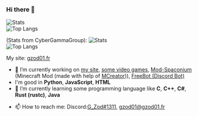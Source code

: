 ### Hi there 👋


![Stats](https://github-readme-stats.vercel.app/api?username=gzod01&show_icons=true)<br>
![Top Langs](https://github-readme-stats.vercel.app/api/top-langs/?username=gzod01&langs_count=8&layout=compact)

(Stats from CyberGammaGroup):
![Stats](https://github-readme-stats.vercel.app/api?username=cybergammagroup&show_icons=true)<br>
![Top Langs](https://github-readme-stats.vercel.app/api/top-langs/?username=cybergammagroup&langs_count=8&layout=compact)


My site: <a href="http://gzod01.fr">gzod01.fr</a>

- 🔭 I’m currently working on [my site](https://gzod01.fr), [some video games](https://gzod01.fr/games), <a href="https://github.com/gzod01/Mod-Spaconium">Mod-Spaconium</a> (Minecraft Mod (made with help of <a href="mcreator.net">MCreator</a>)), <a href="https://gzod01.github.io/freebot">FreeBot (Discord Bot)</a>
- I'm good in **Python**, **JavaScript**, **HTML**
- 🌱 I’m currently learning some programming language like **C**, **C++**, **C#**, **Rust (rustc)**, **Java**
<!-- - 👯 I’m looking to collaborate on ...
- 🤔 I’m looking for help with ...
- 💬 Ask me about ... -->
- 📫 How to reach me: Discord:<a href="https://discord.com/users/690103250636243068">G_Zod#1311</a>, <a href="mailto:gzod01@gzod01.fr">gzod01@gzod01.fr</a>
<!-- - 😄 Pronouns: ...
- ⚡ Fun fact: ... -->

